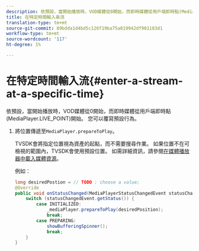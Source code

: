```yaml
---
description: 依預設，當開始播放時，VOD媒體從0開始，而即時媒體從用戶端即時點(MediaPlayer.LIVE_POINT)開始。 您可以覆寫預設行為。
title: 在特定時間輸入串流
translation-type: tm+mt
source-git-commit: 89bdda1d4bd5c126f19ba75a819942df901183d1
workflow-type: tm+mt
source-wordcount: '117'
ht-degree: 1%

---
```



# 在特定時間輸入流{#enter-a-stream-at-a-specific-time}

依預設，當開始播放時，VOD媒體從0開始，而即時媒體從用戶端即時點(MediaPlayer.LIVE_POINT)開始。 您可以覆寫預設行為。

1. 將位置傳遞至`MediaPlayer.prepareToPlay`。

   TVSDK會將指定位置視為資產的起點，而不需要搜尋作業。 如果位置不在可檢視的範圍內，TVSDK會使用預設位置。 如需詳細資訊，請參閱[在媒體播放器中載入媒體資源](../../../tvsdk-3x-android-prog/android-3x-content-playback-options-android2/mediaplayer-initialize-for-video/android-3x-media-resource-load.md)。

   例如：

   ```java
   long desiredPostion = // TODO : choose a value; 
   @Override 
   public void onStatusChanged(MediaPlayerStatusChangedEvent statusChangedEvent) {   
       switch (statusChangedEvent.getStatus()) { 
           case INITIALIZED: 
               _mediaPlayer.prepareToPlay(desiredPosition); 
               break; 
           case PREPARING: 
               showBufferingSpinner(); 
               break; 
       } 
   }
   ```
